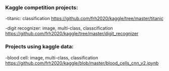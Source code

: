 ### Kaggle competition projects:

-titanic: classification
https://github.com/frh2020/kaggle/tree/master/titanic

-digit recognizer: image, multi-class, classcification
https://github.com/frh2020/kaggle/tree/master/digit_recognizer
 

### Projects using kaggle data:

-blood cell: image, multi-class, classification
https://github.com/frh2020/kaggle/blob/master/blood_cells_cnn_v2.ipynb
